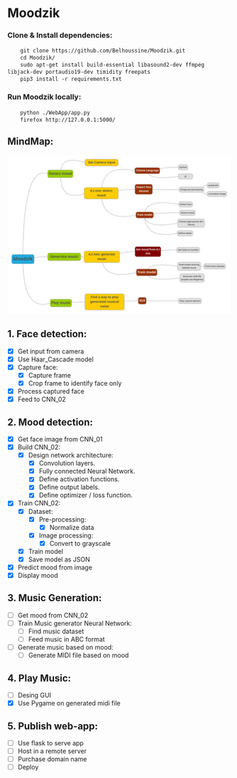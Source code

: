 # Moodzik

### Clone & Install dependencies:
```
    git clone https://github.com/Belhoussine/Moodzik.git  
    cd Moodzik/  
    sudo apt-get install build-essential libasound2-dev ffmpeg libjack-dev portaudio19-dev timidity freepats
    pip3 install -r requirements.txt  
```

### Run Moodzik locally:
```
    python ./WebApp/app.py  
    firefox http://127.0.0.1:5000/
```

## MindMap:
![mindmap](./MindMap/mindmap.png)

## 1. Face detection:
- [x] Get input from camera
- [x] Use Haar_Cascade model
- [x] Capture face:
    - [x] Capture frame
    - [x] Crop frame to identify face only
- [x] Process captured face
- [x] Feed to CNN_02

## 2. Mood detection:
- [x] Get face image from CNN_01
- [x] Build CNN_02:
    - [x] Design network architecture:
        - [x] Convolution layers.
        - [x] Fully connected Neural Network.
        - [x] Define activation functions.
        - [x] Define output labels.
        - [x] Define optimizer / loss function.

- [x] Train CNN_02:
    - [x] Dataset:
        - [x] Pre-processing:   
            - [x] Normalize data
        - [x] Image processing:
            - [x] Convert to grayscale
    - [x] Train model
    - [x] Save model as JSON

- [x] Predict mood from image
- [x] Display mood

## 3. Music Generation:
- [ ] Get mood from CNN_02
- [ ] Train Music generator Neural Network:
    - [ ] Find music dataset
    - [ ] Feed music in ABC format
- [ ] Generate music based on mood:
    - [ ] Generate MIDI file based on mood

## 4. Play Music:
- [ ] Desing GUI
- [x] Use Pygame on generated midi file

## 5. Publish web-app:
- [ ] Use flask to serve app
- [ ] Host in a remote server
- [ ] Purchase domain name
- [ ] Deploy

